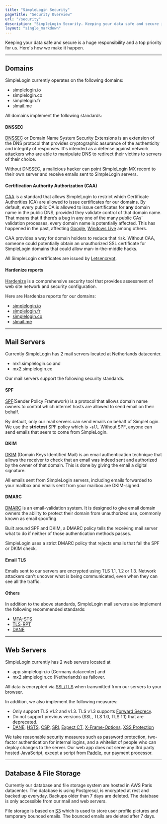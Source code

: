 ```yaml
---
title: "SimpleLogin Security"
pageTitle: "Security Overview"
url: "/security"
description: "SimpleLogin Security. Keeping your data safe and secure is a huge responsibility and a top priority for us. Here's how we make it happen."
layout: "single_markdown"
---
```


Keeping your data safe and secure is a huge responsibility and a top priority for us. Here's how we make it happen.

---


## Domains

SimpleLogin currently operates on the following domains:

- simplelogin.io
- simplelogin.co
- simplelogin.fr
- slmail.me

All domains implement the following standards:

#### DNSSEC

[DNSSEC](https://en.wikipedia.org/wiki/Domain_Name_System_Security_Extensions) or Domain Name System Security Extensions is an extension of the DNS protocol that provides cryptographic assurance of the authenticity and integrity of responses. It's intended as a defense against network attackers who are able to manipulate DNS to redirect their victims to servers of their choice.

Without DNSSEC, a malicious hacker can point SimpleLogin MX record to their own server and receive emails sent to SimpleLogin servers.

#### Certification Authority Authorization (CAA)

[CAA](https://en.wikipedia.org/wiki/DNS_Certification_Authority_Authorization) is a standard that allows SimpleLogin to restrict which Certificate Authorities (CA) are allowed to issue certificates for our domains. By default, every public CA is allowed to issue certificates for **any** domain name in the public DNS, provided they validate control of that domain name. That means that if there’s a bug in any one of the many public CAs’ validation processes, every domain name is potentially affected. This has happened in the past, affecting [Google](http://arstechnica.com/security/2015/10/still-fuming-over-https-mishap-google-gives-symantec-an-offer-it-cant-refuse/), [Windows Live](https://arstechnica.com/information-technology/2015/03/bogus-ssl-certificate-for-windows-live-could-allow-man-in-the-middle-hacks/) among others.

CAA provides a way for domain holders to reduce that risk. Without CAA, someone could potentially obtain an unauthorized SSL certificate for SimpleLogin domains that could allow man-in-the-middle hacks.

All SimpleLogin certificates are issued by [Letsencrypt](https://letsencrypt.org).

#### Hardenize reports

[Hardenize](https://www.hardenize.com) is a comprehensive security tool that provides assessment of web site network and security configuration.

Here are Hardenize reports for our domains:

- [simplelogin.io](https://www.hardenize.com/report/simplelogin.io/1587326588)
- [simplelogin.fr](https://www.hardenize.com/report/simplelogin.fr/1587547515)
- [simplelogin.co](https://www.hardenize.com/report/simplelogin.co/1587326594)
- [slmail.me](https://www.hardenize.com/report/slmail.me/1587417887#email_dmarc)


---

## Mail Servers

Currently SimpleLogin has 2 mail servers located at Netherlands datacenter.

- mx1.simplelogin.co and
- mx2.simplelogin.co

Our mail servers support the following security standards.

#### SPF

[SPF](https://en.wikipedia.org/wiki/Sender_Policy_Framework)(Sender Policy Framework) is a protocol that allows domain name owners to control which internet hosts are allowed to send email on their behalf.

By default, only our mail servers can send emails on behalf of SimpleLogin. We use the  **strictest** SPF policy which is `-all`. Without SPF, anyone can send emails that seem to come from SimpleLogin.

#### DKIM

[DKIM](https://en.wikipedia.org/wiki/DomainKeys_Identified_Mail) (Domain Keys Identified Mail) is an email authentication technique that allows the receiver to check that an email was indeed sent and authorized by the owner of that domain. This is done by giving the email a digital signature.

All emails sent from SimpleLogin servers, including emails forwarded to your mailbox and emails sent from your mailbox are DKIM-signed.

#### DMARC

[DMARC](https://en.wikipedia.org/wiki/DMARC) is an email-validation system. It is designed to give email domain owners the ability to protect their domain from unauthorized use, commonly known as email spoofing.

Built around SPF and DKIM, a DMARC policy tells the receiving mail server what to do if neither of those authentication methods passes.

SimpleLogin uses a strict DMARC policy that rejects emails that fail the SPF or DKIM check.

#### Email TLS

Emails sent to our servers are encrypted using TLS 1.1, 1.2 or 1.3. Network attackers can't uncover what is being communicated, even when they can see all the traffic.

#### Others

In addition to the above standards, SimpleLogin mail servers also implement the following recommended standards:

- [MTA-STS](https://www.hardenize.com/blog/mta-sts)
- [TLS-RPT](https://www.hardenize.com/blog/smtp-tls-reporting-tls-rpt)
- [DANE](https://en.wikipedia.org/wiki/DNS-based_Authentication_of_Named_Entities)


---

## Web Servers

SimpleLogin currently has 2 web servers located at

- app.simplelogin.io (Germany datacenter) and
- mx2.simplelogin.co (Netherlands) as failover.

All data is encrypted via [SSL/TLS](https://en.wikipedia.org/wiki/Transport_Layer_Security) when transmitted from our servers to your browser.

In addition, we also implement the following measures:

- Only support TLS v1.2 and v1.3. TLS v1.3 supports [Forward Secrecy](https://en.wikipedia.org/wiki/Forward_secrecy).
- Do not support previous versions (SSL, TLS 1.0, TLS 1.1) that are deprecated.
- [DANE](https://tools.ietf.org/id/draft-ietf-dane-ops-02.html), [HSTS](https://en.wikipedia.org/wiki/HTTP_Strict_Transport_Security), [CSP](https://en.wikipedia.org/wiki/Content_Security_Policy), [SRI](https://en.wikipedia.org/wiki/Subresource_Integrity), [Expect CT](https://tools.ietf.org/html/rfc6962), [X-Frame-Options](https://tools.ietf.org/html/rfc7034), [XSS Protection](https://en.wikipedia.org/wiki/Cross-site_scripting)

We take reasonable security measures such as password protection, two-factor authentication for internal logins, and a whitelist of people who can deploy changes to the server. Our web app does not serve any 3rd party hosted JavaScript, except a script from [Paddle](http://paddle.com), our payment processor.


---


## Database & File Storage

Currently our database and file storage system are hosted in AWS Paris datacenter.
The database is using Postgresql, is encrypted at rest and backed up everyday. Backups older than 7 days are deleted. The database is only accessible from our mail and web servers.

File storage is based on [S3](https://aws.amazon.com/s3/) which is used to store user profile pictures and temporary bounced emails. The bounced emails are deleted after 7 days.
